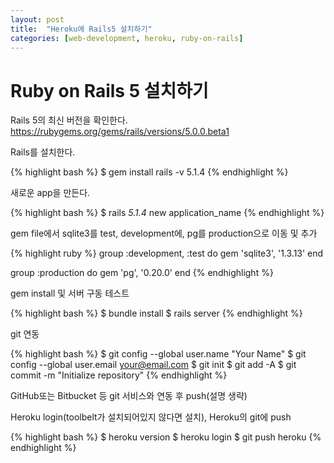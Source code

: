 ```yaml
---
layout: post
title:  "Heroku에 Rails5 설치하기"
categories: [web-development, heroku, ruby-on-rails]
---
```


# Ruby on Rails 5 설치하기

Rails 5의 최신 버전을 확인한다.<br>
<https://rubygems.org/gems/rails/versions/5.0.0.beta1>

Rails를 설치한다.<br>

{% highlight bash %}
$ gem install rails -v 5.1.4
{% endhighlight %}

새로운 app을 만든다.

{% highlight bash %}
$ rails _5.1.4_ new application_name
{% endhighlight %}

gem file에서 sqlite3를 test, development에, pg를 production으로 이동 및 추가

{% highlight ruby %}
group :development, :test do
  gem 'sqlite3', '1.3.13'
end

group :production do
  gem 'pg', '0.20.0'
end
{% endhighlight %}

gem install 및 서버 구동 테스트

{% highlight bash %}
$ bundle install
$ rails server
{% endhighlight %}

git 연동

{% highlight bash %}
$ git config --global user.name "Your Name"
$ git config --global user.email your@email.com
$ git init
$ git add -A
$ git commit -m "Initialize repository"
{% endhighlight %}

GitHub또는 Bitbucket 등 git 서비스와 연동 후 push(설명 생략)

Heroku login(toolbelt가 설치되어있지 않다면 설치), Heroku의 git에 push

{% highlight bash %}
$ heroku version
$ heroku login
$ git push heroku
{% endhighlight %}

